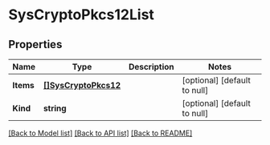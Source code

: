 # SysCryptoPkcs12List

## Properties
Name | Type | Description | Notes
------------ | ------------- | ------------- | -------------
**Items** | [**[]SysCryptoPkcs12**](sys_crypto_pkcs12.md) |  | [optional] [default to null]
**Kind** | **string** |  | [optional] [default to null]

[[Back to Model list]](../README.md#documentation-for-models) [[Back to API list]](../README.md#documentation-for-api-endpoints) [[Back to README]](../README.md)


